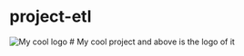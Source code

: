 # project-etl

<img src="Screen_Capture_1-Test/.jpeg" alt="My cool logo"/>
# My cool project and above is the logo of it